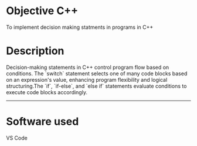 <h1>Objective C++</h1>
<p>To implement decision making statments in programs in C++</p>
<h1>Description</h1>
<p>
  Decision-making statements in C++ control program flow based on conditions.  The `switch` statement selects one of many code blocks based on an expression's value, enhancing program flexibility and logical structuring.The `if`, `if-else`, and `else if` statements evaluate conditions to execute code blocks accordingly.
</p>
<hr>
<h1>Software used</h1>
<p>VS Code</p>
